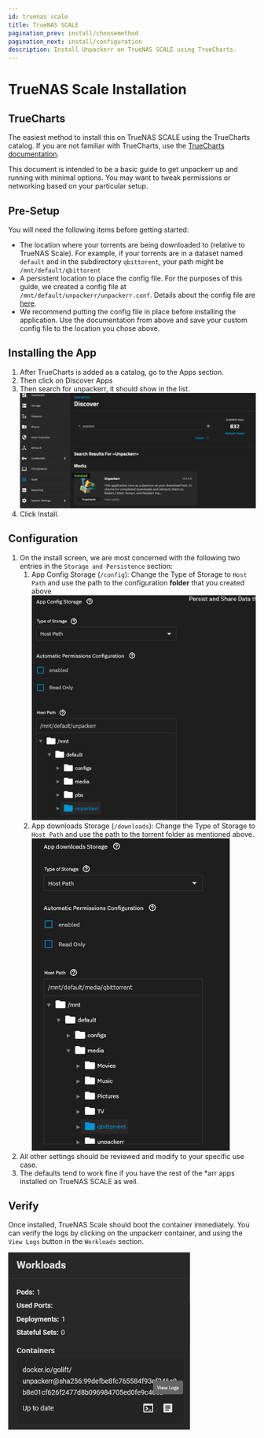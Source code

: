 ```yaml
---
id: truenas scale
title: TrueNAS SCALE
pagination_prev: install/choosemethod
pagination_next: install/configuration
description: Install Unpackerr on TrueNAS SCALE using TrueCharts.
---
```


# TrueNAS Scale Installation

## TrueCharts

The easiest method to install this on TrueNAS SCALE using the TrueCharts catalog.  If you are not familiar with TrueCharts, use the [TrueCharts documentation](https://truecharts.org/manual/SCALE/guides/getting-started/).

This document is intended to be a basic guide to get unpackerr up and running with minimal options.  You may want to tweak permissions or networking based on your particular setup.

## Pre-Setup

You will need the following items before getting started:
- The location where your torrents are being downloaded to (relative to TrueNAS Scale).  For example, if your torrents are in a dataset named `default` and in the subdirectory `qbittorent`, your path might be `/mnt/default/qbittorent`
- A persistent location to place the config file.  For the purposes of this guide, we created a config file at `/mnt/default/unpackerr/unpackerr.conf`.  Details about the config file are [here](/docs/install/configuration.md).
- We recommend putting the config file in place before installing the application.  Use the documentation from above and save your custom config file to the location you chose above.

## Installing the App

1. After TrueCharts is added as a catalog, go to the Apps section.
1. Then click on Discover Apps
1. Then search for unpackerr, it should show in the list.
![TrueNAS Scale Discover Apps page](/static/img/screenshots/truenas-scale/discover.png)
1. Click Install.

## Configuration

1. On the install screen, we are most concerned with the following two entries in the `Storage and Persistence` section:
   1. App Config Storage (`/config`): Change the Type of Storage to `Host Path` and use the path to the configuration **folder** that you created above
![App Config Storage example](/static/img/screenshots/truenas-scale/app-config.png)
   1. App downloads Storage (`/downloads`): Change the Type of Storage to `Host Path` and use the path to the torrent folder as mentioned above.
![App downloads Storage example](/static/img/screenshots/truenas-scale/download-config.png)
1. All other settings should be reviewed and modify to your specific use case.
1. The defaults tend to work fine if you have the rest of the *arr apps installed on TrueNAS SCALE as well.

## Verify

Once installed, TrueNAS Scale should boot the container immediately.  You can verify the logs by clicking on the unpackerr container, and using the `View Logs` button in the `Workloads` section.

![View Logs button](/static/img/screenshots/truenas-scale/view-logs.png)